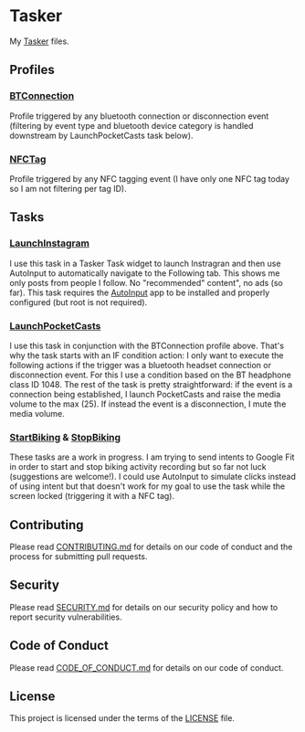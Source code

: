 # Tasker

My [Tasker](https://play.google.com/store/apps/details?id=net.dinglisch.android.taskerm) files.

## Profiles

### [BTConnection](BTConnection.prf.xml)

Profile triggered by any bluetooth connection or disconnection event (filtering by event type and bluetooth device category is handled downstream by LaunchPocketCasts task below).

### [NFCTag](NFCTag.prf.xml)

Profile triggered by any NFC tagging event (I have only one NFC tag today so I am not filtering per tag ID).

## Tasks

### [LaunchInstagram](LaunchInstagram.tsk.xml)

I use this task in a Tasker Task widget to launch Instragran and then use AutoInput to automatically navigate to the Following tab. This shows me only posts from people I follow. No "recommended" content", no ads (so far). This task requires the [AutoInput](https://play.google.com/store/apps/details?id=com.joaomgcd.autoinput) app to be installed and properly configured (but root is not required).

### [LaunchPocketCasts](LaunchPocketCasts.tsk.xml)

I use this task in conjunction with the BTConnection profile above.
That's why the task starts with an IF condition action:
I only want to execute the following actions if the trigger was a bluetooth headset connection or disconnection event.
For this I use a condition based on the BT headphone class ID 1048.
The rest of the task is pretty straightforward:
if the event is a connection being established, I launch PocketCasts and raise the media volume to the max (25).
If instead the event is a disconnection, I mute the media volume.

### [StartBiking](StartBiking.tsk.xml) & [StopBiking](StopBiking.tsk.xml)

These tasks are a work in progress. I am trying to send intents to Google Fit in order to start and stop biking activity recording but so far not luck (suggestions are welcome!). I could use AutoInput to simulate clicks instead of using intent but that doesn't work for my goal to use the task while the screen locked (triggering it with a NFC tag).

## Contributing

Please read [CONTRIBUTING.md](CONTRIBUTING.md) for details on our code of conduct and the process for submitting pull requests.

## Security

Please read [SECURITY.md](SECURITY.md) for details on our security policy and how to report security vulnerabilities.

## Code of Conduct

Please read [CODE_OF_CONDUCT.md](CODE_OF_CONDUCT.md) for details on our code of conduct.

## License

This project is licensed under the terms of the [LICENSE](LICENSE) file.
